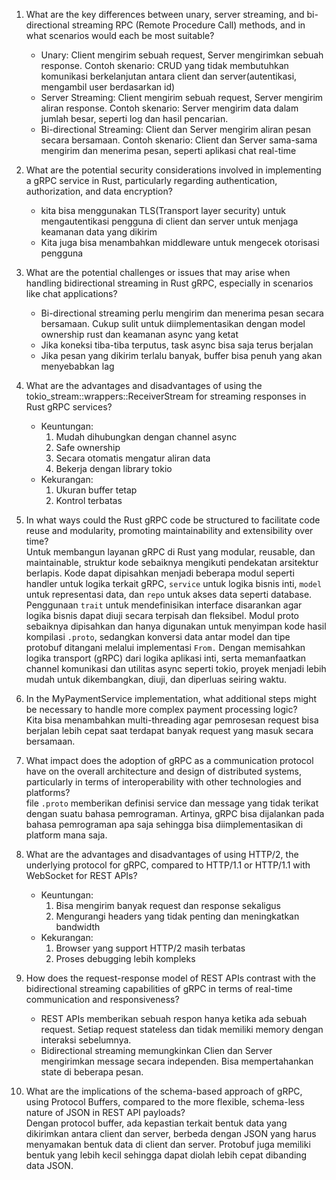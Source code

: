 1. What are the key differences between unary, server streaming, and bi-directional streaming RPC (Remote Procedure Call) methods, and in what scenarios would each be most suitable?  
    - Unary: Client mengirim sebuah request, Server mengirimkan sebuah response. Contoh skenario: CRUD yang tidak membutuhkan komunikasi berkelanjutan antara client dan server(autentikasi, mengambil user berdasarkan id)  
    - Server Streaming: Client mengirim sebuah request, Server mengirim aliran response. Contoh skenario: Server mengirim data dalam jumlah besar, seperti log dan hasil pencarian.
    - Bi-directional Streaming: Client dan Server mengirim aliran pesan secara bersamaan. Contoh skenario: Client dan Server sama-sama mengirim dan menerima pesan, seperti aplikasi chat real-time


2. What are the potential security considerations involved in implementing a gRPC service in Rust, particularly regarding authentication, authorization, and data encryption?  
    - kita bisa menggunakan TLS(Transport layer security) untuk mengautentikasi pengguna di client dan server untuk menjaga keamanan data yang dikirim
    - Kita juga bisa menambahkan middleware untuk mengecek otorisasi pengguna  

3. What are the potential challenges or issues that may arise when handling bidirectional streaming in Rust gRPC, especially in scenarios like chat applications?  
    - Bi-directional streaming perlu mengirim dan menerima pesan secara bersamaan. Cukup sulit untuk diimplementasikan dengan model ownership rust dan keamanan async yang ketat  
    - Jika koneksi tiba-tiba terputus, task async bisa saja terus berjalan
    - Jika pesan yang dikirim terlalu banyak, buffer bisa penuh yang akan menyebabkan lag  

4. What are the advantages and disadvantages of using the tokio_stream::wrappers::ReceiverStream for streaming responses in Rust gRPC services?  
    - Keuntungan:  
        1. Mudah dihubungkan dengan channel async  
        2. Safe ownership
        3. Secara otomatis mengatur aliran data
        4. Bekerja dengan library tokio  
    - Kekurangan:  
        1. Ukuran buffer tetap  
        2. Kontrol terbatas  

5. In what ways could the Rust gRPC code be structured to facilitate code reuse and modularity, promoting maintainability and extensibility over time?  
    Untuk membangun layanan gRPC di Rust yang modular, reusable, dan maintainable, struktur kode sebaiknya mengikuti pendekatan arsitektur berlapis. Kode dapat dipisahkan menjadi beberapa modul seperti handler untuk logika terkait gRPC, `service` untuk logika bisnis inti, `model` untuk representasi data, dan `repo` untuk akses data seperti database. Penggunaan `trait` untuk mendefinisikan interface disarankan agar logika bisnis dapat diuji secara terpisah dan fleksibel. Modul proto sebaiknya dipisahkan dan hanya digunakan untuk menyimpan kode hasil kompilasi `.proto`, sedangkan konversi data antar model dan tipe protobuf ditangani melalui implementasi `From.` Dengan memisahkan logika transport (gRPC) dari logika aplikasi inti, serta memanfaatkan channel komunikasi dan utilitas async seperti tokio, proyek menjadi lebih mudah untuk dikembangkan, diuji, dan diperluas seiring waktu.  

6. In the MyPaymentService implementation, what additional steps might be necessary to handle more complex payment processing logic?  
    Kita bisa menambahkan multi-threading agar pemrosesan request bisa berjalan lebih cepat saat terdapat banyak request yang masuk secara bersamaan.  

7. What impact does the adoption of gRPC as a communication protocol have on the overall architecture and design of distributed systems, particularly in terms of interoperability with other technologies and platforms?  
    file `.proto` memberikan definisi service dan message yang tidak terikat dengan suatu bahasa pemrograman. Artinya, gRPC bisa dijalankan pada bahasa pemrograman apa saja sehingga bisa diimplementasikan di platform mana saja.  

8. What are the advantages and disadvantages of using HTTP/2, the underlying protocol for gRPC, compared to HTTP/1.1 or HTTP/1.1 with WebSocket for REST APIs?  
    - Keuntungan:  
        1. Bisa mengirim banyak request dan response sekaligus
        2. Mengurangi headers yang tidak penting dan meningkatkan bandwidth
    - Kekurangan: 
        1. Browser yang support HTTP/2 masih terbatas
        2. Proses debugging lebih kompleks

9. How does the request-response model of REST APIs contrast with the bidirectional streaming capabilities of gRPC in terms of real-time communication and responsiveness?  
    - REST APIs memberikan sebuah respon hanya ketika ada sebuah request. Setiap request stateless dan tidak memiliki memory dengan interaksi sebelumnya.  
    - Bidirectional streaming memungkinkan Clien dan Server mengirimkan message secara independen. Bisa mempertahankan state di beberapa pesan.

10. What are the implications of the schema-based approach of gRPC, using Protocol Buffers, compared to the more flexible, schema-less nature of JSON in REST API payloads?  
    Dengan protocol buffer, ada kepastian terkait bentuk data yang dikirimkan antara client dan server, berbeda dengan JSON yang harus menyamakan bentuk data di client dan server. Protobuf juga memiliki bentuk yang lebih kecil sehingga dapat diolah lebih cepat dibanding data JSON.